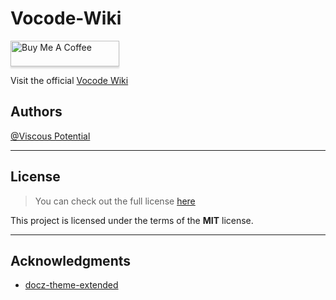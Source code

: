 # Vocode-Wiki

<a href="https://buymeacoffee.com/viscouspotential" target="_blank"><img src="https://www.buymeacoffee.com/assets/img/custom_images/orange_img.png" alt="Buy Me A Coffee" style="height: 41px !important;width: 174px !important;box-shadow: 0px 3px 2px 0px rgba(190, 190, 190, 0.5) !important;-webkit-box-shadow: 0px 3px 2px 0px rgba(190, 190, 190, 0.5) !important;" ></a>

Visit the official [Vocode Wiki](https://viscouspotential.github.io/Vocode-Wiki/)

## Authors

[@Viscous Potential](mailto:viscouspotential@gmail.com)

---

## License

> You can check out the full license [here](LICENSE.md)

This project is licensed under the terms of the **MIT** license.

---

## Acknowledgments

- [docz-theme-extended](https://github.com/nejcm/docz-theme-extended)
